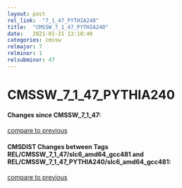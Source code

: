 ```yaml
---
layout: post
rel_link:  "7_1_47_PYTHIA240"
title:  "CMSSW_7_1_47_PYTHIA240"
date:   2021-01-31 13:18:40
categories: cmssw
relmajor: 7
relminor: 1
relsubminor: 47
---
```


# CMSSW_7_1_47_PYTHIA240
#### Changes since CMSSW_7_1_47:
[compare to previous](https://github.com/cms-sw/cmssw/compare/CMSSW_7_1_47...CMSSW_7_1_47_PYTHIA240)



#### CMSDIST Changes between Tags REL/CMSSW_7_1_47/slc6_amd64_gcc481 and REL/CMSSW_7_1_47_PYTHIA240/slc6_amd64_gcc481:
[compare to previous](https://github.com/cms-sw/cmsdist/compare/REL/CMSSW_7_1_47/slc6_amd64_gcc481...REL/CMSSW_7_1_47_PYTHIA240/slc6_amd64_gcc481)


